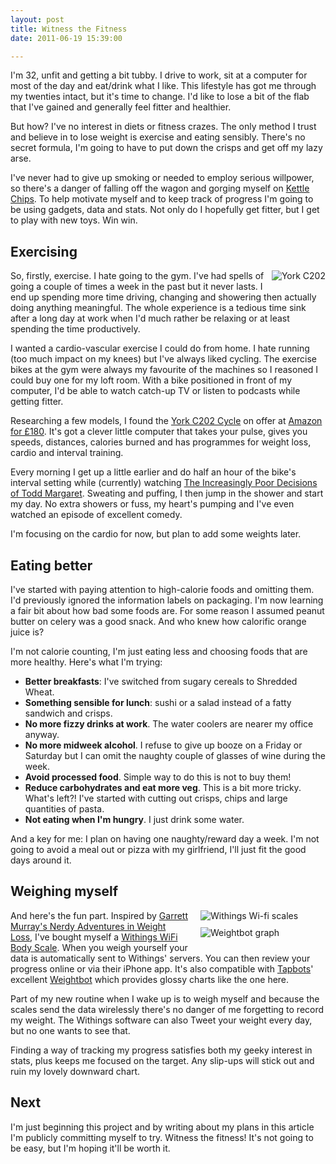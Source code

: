 ```yaml
---
layout: post
title: Witness the Fitness
date: 2011-06-19 15:39:00

---
```


I'm 32, unfit and getting a bit tubby. I drive to work, sit at a computer for most of the day and eat/drink what I like. This lifestyle has got me through my twenties intact, but it's time to change. I'd like to lose a bit of the flab that I've gained and generally feel fitter and healthier.

But how? I've no interest in diets or fitness crazes. The only method I trust and believe in to lose weight is exercise and eating sensibly. There's no secret formula, I'm going to have to put down the crisps and get off my lazy arse.

I've never had to give up smoking or needed to employ serious willpower, so there's a danger of falling off the wagon and gorging myself on [Kettle Chips](http://www.kettlefoods.co.uk/our-hand-cooked-chips/kettle-chips/). To help motivate myself and to keep track of progress I'm going to be using gadgets, data and stats. Not only do I hopefully get fitter, but I get to play with new toys. Win win.

## Exercising

<img src="http://dl.dropbox.com/u/207451/blog/bike2.png" alt="York C202" style="float: right; padding: 0 0 10px 10px;" />
<!--<img src="http://dl.dropbox.com/u/207451/blog/bike1.png" alt="York C202 computer" style="clear: right; float: right; padding: 0 0 10px 10px;" />-->

So, firstly, exercise. I hate going to the gym. I've had spells of going a couple of times a week in the past but it never lasts. I end up spending more time driving, changing and showering then actually doing anything meaningful. The whole experience is a tedious time sink after a long day at work when I'd much rather be relaxing or at least spending the time productively.

I wanted a cardio-vascular exercise I could do from home. I hate running (too much impact on my knees) but I've always liked cycling. The exercise bikes at the gym were always my favourite of the machines so I reasoned I could buy one for my loft room. With a bike positioned in front of my computer, I'd be able to watch catch-up TV or listen to podcasts while getting fitter.

Researching a few models, I found the [York C202 Cycle](http://www.yorkfitness.com/products/170-exercise-cycles/1486-c202-cycle.aspx) on offer at [Amazon for £180](http://www.amazon.co.uk/dp/B000WZRTH0 "The price may fluctuate of course"). It's got a clever little computer that takes your pulse, gives you speeds, distances, calories burned and has programmes for weight loss, cardio and interval training.

Every morning I get up a little earlier and do half an hour of the bike's interval setting while (currently) watching [The Increasingly Poor Decisions of Todd Margaret](http://www.channel4.com/programmes/todd-margaret). Sweating and puffing, I then jump in the shower and start my day. No extra showers or fuss, my heart's pumping and I've even watched an episode of excellent comedy.

I'm focusing on the cardio for now, but plan to add some weights later.

## Eating better

I've started with paying attention to high-calorie foods and omitting them. I'd previously ignored the information labels on packaging. I'm now learning a fair bit about how bad some foods are. For some reason I assumed peanut butter on celery was a good snack. And who knew how calorific orange juice is?

I'm not calorie counting, I'm just eating less and choosing foods that are more healthy. Here's what I'm trying:

- **Better breakfasts**: I've switched from sugary cereals to Shredded Wheat.
- **Something sensible for lunch**: sushi or a salad instead of a fatty sandwich and crisps.
- **No more fizzy drinks at work**. The water coolers are nearer my office anyway.
- **No more midweek alcohol**. I refuse to give up booze on a Friday or Saturday but I can omit the naughty couple of glasses of wine during the week.
- **Avoid processed food**. Simple way to do this is not to buy them!
- **Reduce carbohydrates and eat more veg**. This is a bit more tricky. What's left?! I've started with cutting out crisps, chips and large quantities of pasta.
- **Not eating when I'm hungry**. I just drink some water.

And a key for me: I plan on having one naughty/reward day a week. I'm not going to avoid a meal out or pizza with my girlfriend, I'll just fit the good days around it. 

## Weighing myself

<div style="float: right; margin: 0 0 10px 20px; width: 200px;">
<img alt="Withings Wi-fi scales" src="http://dl.dropbox.com/u/207451/blog/withings.png" style="margin-bottom: 10px;" />
<img alt="Weightbot graph" src="http://dl.dropbox.com/u/207451/blog/weightbot.png" />
</div>

And here's the fun part. Inspired by [Garrett Murray's Nerdy Adventures in Weight Loss](http://log.maniacalrage.net/post/5047120041/nerdy-adventures-in-weight-loss), I've bought myself a [Withings WiFi Body Scale](http://www.withings.com/en/bodyscale). When you weigh yourself your data is automatically sent to Withings' servers. You can then review your progress online or via their iPhone app. It's also compatible with [Tapbots](http://tapbots.com/)' excellent  [Weightbot](http://tapbots.com/software/weightbot/) which provides glossy charts like the one here.

Part of my new routine when I wake up is to weigh myself and because the scales send the data wirelessly there's no danger of me forgetting to record my weight. The Withings software can also Tweet your weight every day, but no one wants to see that.

Finding a way of tracking my progress satisfies both my geeky interest in stats, plus keeps me focused on the target. Any slip-ups will stick out and ruin my lovely downward chart. 

## Next

I'm just beginning this project and by writing about my plans in this article I'm publicly committing myself to try. Witness the fitness! It's not going to be easy, but I'm hoping it'll be worth it.
